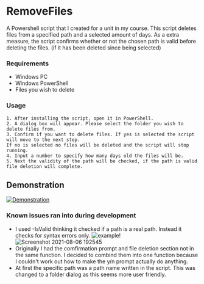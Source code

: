 # RemoveFiles
A Powershell script that I created for a unit in my course. This script deletes files from a specified path and a selected amount of days. As a extra measure, the script confirms whether or not the chosen path is valid before deleting the files. (if it has been deleted since being selected)

### Requirements
- Windows PC
- Windows PowerShell
- Files you wish to delete

### Usage
```
1. After installing the script, open it in PowerShell.
2. A dialog box will appear. Please select the folder you wish to delete files from.
3. Confirm if you want to delete files. If yes is selected the script will move to the next step. 
If no is selected no files will be deleted and the script will stop running.
4. Input a number to specify how many days old the files will be.
5. Next the validity of the path will be checked, if the path is valid file deletion will complete.
```

## Demonstration
[![Demonstration](https://img.youtube.com/vi/TO-tLyT49AI/hqdefault.jpg)](https://www.youtube.com/watch?v=TO-tLyT49AI)

### Known issues ran into during development
- I used -IsValid thinking it checked if a path is a real path. Instead it checks for syntax errors only.
![example!](https://user-images.githubusercontent.com/87800373/128487491-4dcc7c2e-d31a-4360-b887-c7c986959e3f.png)
![Screenshot 2021-08-06 192545](https://user-images.githubusercontent.com/87800373/128489205-3303ca76-1653-4db6-bbac-0c80b67f547c.png)
- Originally I had the comfirmation prompt and file deletion section not in the same function. I decided to combind them into one function because I couldn't work out how to make the y/n prompt actually do anything.
- At first the specific path was a path name written in the script. This was changed to a folder dialog as this seems more user friendly.
